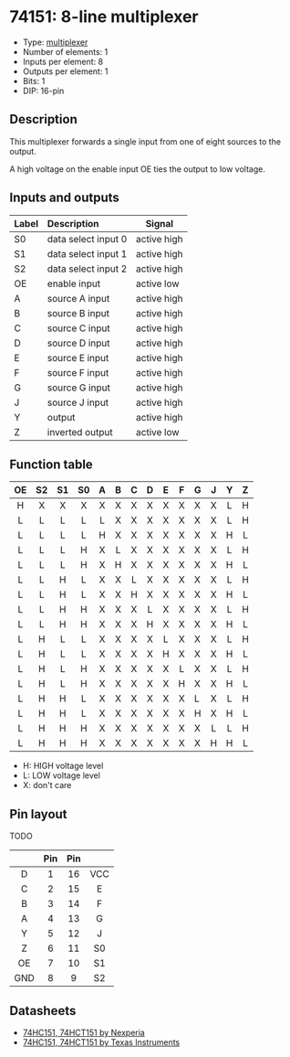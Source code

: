 # 74151: 8-line multiplexer

- Type: [multiplexer](encoders_decoders.md)
- Number of elements: 1
- Inputs per element: 8
- Outputs per element: 1
- Bits: 1
- DIP: 16-pin

## Description

This multiplexer forwards a single input from one of eight sources to the output.

A high voltage on the enable input OE ties the output to low voltage.

## Inputs and outputs

| Label | Description         | Signal      |
|:----- |:------------------- | ----------- |
| S0    | data select input 0 | active high |
| S1    | data select input 1 | active high |
| S2    | data select input 2 | active high |
| OE    | enable input        | active low  |
| A     | source A input      | active high |
| B     | source B input      | active high |
| C     | source C input      | active high |
| D     | source D input      | active high |
| E     | source E input      | active high |
| F     | source F input      | active high |
| G     | source G input      | active high |
| J     | source J input      | active high |
| Y     | output              | active high |
| Z     | inverted output     | active low  |

## Function table

| OE  | S2  | S1  | S0  | A   | B   | C   | D   | E   | F   | G   | J   | Y   | Z   |
|:---:|:---:|:---:|:---:|:---:|:---:|:---:|:---:|:---:|:---:|:----|:---:|:---:|:---:|
| H   | X   | X   | X   | X   | X   | X   | X   | X   | X   | X   | X   | L   | H   |
| L   | L   | L   | L   | L   | X   | X   | X   | X   | X   | X   | X   | L   | H   |
| L   | L   | L   | L   | H   | X   | X   | X   | X   | X   | X   | X   | H   | L   |
| L   | L   | L   | H   | X   | L   | X   | X   | X   | X   | X   | X   | L   | H   |
| L   | L   | L   | H   | X   | H   | X   | X   | X   | X   | X   | X   | H   | L   |
| L   | L   | H   | L   | X   | X   | L   | X   | X   | X   | X   | X   | L   | H   |
| L   | L   | H   | L   | X   | X   | H   | X   | X   | X   | X   | X   | H   | L   |
| L   | L   | H   | H   | X   | X   | X   | L   | X   | X   | X   | X   | L   | H   |
| L   | L   | H   | H   | X   | X   | X   | H   | X   | X   | X   | X   | H   | L   |
| L   | H   | L   | L   | X   | X   | X   | X   | L   | X   | X   | X   | L   | H   |
| L   | H   | L   | L   | X   | X   | X   | X   | H   | X   | X   | X   | H   | L   |
| L   | H   | L   | H   | X   | X   | X   | X   | X   | L   | X   | X   | L   | H   |
| L   | H   | L   | H   | X   | X   | X   | X   | X   | H   | X   | X   | H   | L   |
| L   | H   | H   | L   | X   | X   | X   | X   | X   | X   | L   | X   | L   | H   |
| L   | H   | H   | L   | X   | X   | X   | X   | X   | X   | H   | X   | H   | L   |
| L   | H   | H   | H   | X   | X   | X   | X   | X   | X   | X   | L   | L   | H   |
| L   | H   | H   | H   | X   | X   | X   | X   | X   | X   | X   | H   | H   | L   |

- H: HIGH voltage level
- L: LOW voltage level
- X: don't care

## Pin layout

TODO

|     | Pin | Pin |     |
|:---:|:---:|:---:|:---:|
| D   |   1 |  16 | VCC |
| C   |   2 |  15 | E   |
| B   |   3 |  14 | F   |
| A   |   4 |  13 | G   |
| Y   |   5 |  12 | J   |
| Z   |   6 |  11 | S0  |
| OE  |   7 |  10 | S1  |
| GND |   8 |   9 | S2  |


## Datasheets

- [74HC151, 74HCT151 by Nexperia](https://assets.nexperia.com/documents/data-sheet/74HC_HCT151.pdf)
- [74HC151, 74HCT151 by Texas Instruments](http://www.ti.com/lit/ds/symlink/sn74hc151.pdf)
